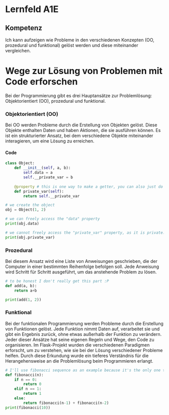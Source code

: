 # Lernfeld A1E

## Kompetenz
Ich kann aufzeigen wie Probleme in den verschiedenen Konzepten (OO, prozedural und funktional) gelöst werden und diese miteinander vergleichen.

# Wege zur Lösung von Problemen mit Code erforschen
Bei der Programmierung gibt es drei Hauptansätze zur Problemlösung: Objektorientiert (OO), prozedural und funktional.

### Objektorientiert (OO)
Bei OO werden Probleme durch die Erstellung von Objekten gelöst. Diese Objekte enthalten Daten und haben Aktionen, die sie ausführen können. Es ist ein strukturierter Ansatz, bei dem verschiedene Objekte miteinander interagieren, um eine Lösung zu erreichen.

#### Code
```python
class Object:
    def __init__(self, a, b):
        self.data = a
        self.__private_var = b
        
    @property # this is one way to make a getter, you can also just do it without annotations
    def private_var(self):
        return self.__private_var

# we create the object
obj = Object(1, 2)

# we can freely access the "data" property
print(obj.data)

# we cannot freely access the "private_var" property, as it is private. Since we have an annotation and a getter, we are now able to call it like a regular variable.
print(obj.private_var)
```

### Prozedural
Bei diesem Ansatz wird eine Liste von Anweisungen geschrieben, die der Computer in einer bestimmten Reihenfolge befolgen soll. Jede Anweisung wird Schritt für Schritt ausgeführt, um das anstehende Problem zu lösen.

```python
# to be honest I don't really get this part :P
def add(a, b):
    return a+b

print(add(1, 2))
```
### Funktional
Bei der funktionalen Programmierung werden Probleme durch die Erstellung von Funktionen gelöst. Jede Funktion nimmt Daten auf, verarbeitet sie und gibt ein Ergebnis zurück, ohne etwas außerhalb der Funktion zu verändern.
Jeder dieser Ansätze hat seine eigenen Regeln und Wege, den Code zu organisieren. Im Flask-Projekt wurden die verschiedenen Paradigmen erforscht, um zu verstehen, wie sie bei der Lösung verschiedener Probleme helfen. Durch diese Erkundung wurde ein tieferes Verständnis für die Herangehensweise an die Problemlösung beim Programmieren erlangt.
```python
# I'll use fibonacci sequence as an example because it's the only one that comes to mind right now
def fibonacci(n):
    if n == 0:
        return 0
    elif n == 1:
        return 1
    else:
        return fibonacci(n-1) + fibonacci(n-2)
print(fibonacci(10))
```


